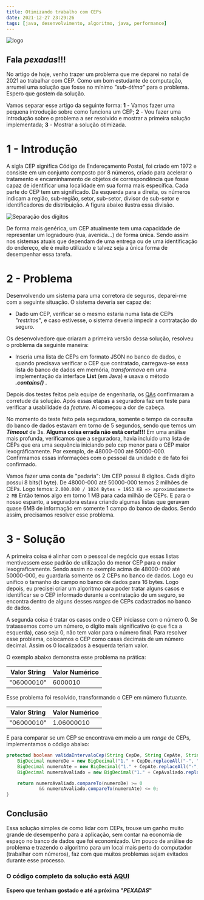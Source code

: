 ```yaml
---
title: Otimizando trabalho com CEPs
date: 2021-12-27 23:29:26
tags: [java, desenvolvimento, algoritmo, java, performance]
---
```


![logo](logo.jpg)
## Fala **_pexadas_**!!!

No artigo de hoje, venho trazer um problema que me deparei no natal de 2021 ao trabalhar com CEP. Como um bom estudante de computação, arrumei uma solução que fosse no mínimo _"sub-ótima"_ para o problema. Espero que gostem da solução.

Vamos separar esse artigo da seguinte forma: 
**1** - Vamos fazer uma pequena introdução sobre como funciona um CEP;
**2** - Vou fazer uma introdução sobre o problema a ser resolvido e mostrar a primeira solução implementada; 
**3** - Mostrar a solução otimizada.


# 1 - Introdução
A sigla CEP significa Código de Endereçamento Postal, foi criado em 1972 e consiste em um conjunto composto por 8 números, criado para acelerar o tratamento e encaminhamento de objetos de correspondência que fosse capaz de identificar uma localidade em sua forma mais específica.
Cada parte do CEP tem um significado. Da esquerda para a direita, os números indicam a região, sub-região, setor, sub-setor, divisor de sub-setor e identificadores de distribuição. A figura abaixo ilustra essa divisão.

![Separação dos dígitos](cepdigitos.jpg)

De forma mais genérica, um CEP atualmente tem uma capacidade de representar um logradouro (rua, avenida...) de forma única. Sendo assim nos sistemas atuais que dependam de uma entrega ou de uma identificação do endereço, ele é muito utilizado e talvez seja a única forma de desempenhar essa tarefa.

# 2 - Problema
Desenvolvendo um sistema para uma corretora de seguros, deparei-me com a seguinte situação. O sistema deveria ser capaz de:
 - Dado um CEP, verificar se o mesmo estaria numa lista de CEPs _"restritos"_, e caso estivesse, o sistema deveria impedir a contratação do seguro.

Os desenvolvedore que criaram a primeira versão dessa solução, resolveu o problema da seguinte maneira:
 - Inseria uma lista de CEPs em formato JSON no banco de dados, e quando precisava verificar o CEP que contratado, carregava-se essa lista do banco de dados em memória, _transformava_ em uma implementação da interface **List** (em Java) e usava o método **_.contains()_** .

Depois dos testes feitos pela equipe de engenharia, os [QAs](https://gaea.com.br/afinal-o-que-e-quality-assurance/) confirmaram a corretude da solução. Após essas etapas a seguradora faz um teste para verificar a usabilidade da _feature_. Aí começou a dor de cabeça.

No momento do teste feito pela seguradora, somente o tempo da consulta do banco de dados estavam em torno de 5 segundos, sendo que temos um **_Timeout_** de 3s. **Alguma coisa errada não está certa!!!!**
Em uma análise mais profunda, verificamos que a seguradora, havia incluido uma lista de CEPs que era uma sequência iniciando pelo cep menor para o CEP maior lexográficamente. Por exemplo, de 48000-000 até 50000-000. Confirmamos essas informações com o pessoal da unidade e de fato foi confirmado.

Vamos fazer uma conta de "padaria":
Um CEP possui 8 dígitos. Cada dígito possui 8 bits(1 byte). De 48000-000 até 50000-000 temos 2 milhões de CEPs. Logo temos:
`
2.000.000 / 1024 Bytes = 1953 KB => aproximadamente 2 MB
`
Então temos algo em torno 1 MB para cada milhão de CEPs. E para o nosso espanto, a seguradora estava criando algumas listas que geravam quase 6MB de informação em somente 1 campo do banco de dados.
Sendo assim, precisamos resolver esse problema.

# 3 - Solução
A primeira coisa é alinhar com o pessoal de negócio que essas listas mentivessem esse padrão de utilização do menor CEP para o maior lexograficamente. Sendo assim no exemplo acima de 48000-000 até 50000-000, eu guardaria somente os 2 CEPs no banco de dados. Logo eu unifico o tamanho do campo no banco de dados para 16 bytes.
Logo depois, eu precisei criar um algoritmo para poder tratar alguns casos e identificar se o CEP informado durante a contratação de um seguro, se encontra dentro de alguns desses _ranges_ de CEPs cadastrados no banco de dados. 

A segunda coisa é tratar os casos onde o CEP iniciasse com o número 0. Se tratassemos como um número, o dígito mais significativo (o que fica a esquerda), caso seja 0, não tem valor para o número final. Para resolver esse problema, colocamos o CEP como casas decimais de um número decimal. Assim os 0 localizados à esquerda teriam valor.

O exemplo abaixo demonstra esse problema na prática:

Valor String | Valor Numérico
----------|-------------
"06000010" | 6000010

Esse problema foi resolvido, transformando o CEP em número flutuante.

Valor String | Valor Numérico
----------|-------------
"06000010" | 1.06000010

E para comparar se um CEP se encontrava em meio a um _range_ de CEPs, implementamos o código abaixo:
```java
protected boolean validaIntervaloCep(String CepDe, String CepAte, String CepAvaliado) {
    BigDecimal numeroDe = new BigDecimal("1." + CepDe.replaceAll("-", "").replaceAll("\\.", ""));
    BigDecimal numeroAte = new BigDecimal("1." + CepAte.replaceAll("-", "").replaceAll("\\.", ""));
    BigDecimal numeroAvaliado = new BigDecimal("1." + CepAvaliado.replaceAll("-", "").replaceAll("\\.", ""));

    return numeroAvaliado.compareTo(numeroDe) >= 0
            && numeroAvaliado.compareTo(numeroAte) <= 0;
}
```

## Conclusão
Essa solução simples de como lidar com CEPs, trouxe um ganho muito grande de desempenho para a aplicação, sem contar na economia de espaço no banco de dados que foi economizado.
Um pouco de análise do problema e trazendo o algoritmo para um local mais perto do computador (trabalhar com números), faz com que muitos problemas sejam evitados durante esse processo.

### O código completo da solução está [AQUI](https://github.com/dsandrade0/otimizandoCep)

#### Espero que tenham gostado e até a próxima  "**_PEXADAS_**"
